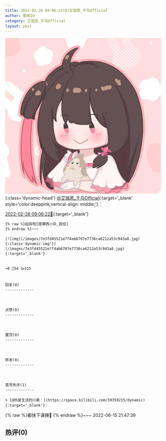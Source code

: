 ```yaml
---
title: 2022-02-28 09:06:22(0)艾瑞思_千鸟Official
author: 御坂IO
category: 艾瑞思_千鸟Official
layout: post
---
```


![img](/images/7e08840c56f251de28bdf766b647bd5fe9a5d50a.jpg){:class='dynamic-head'}
[@艾瑞思_千鸟Official](https://space.bilibili.com/1090010845/dynamic){:target='_blank' style='color:deeppink;vertical-align: middle;'}：

[2022-02-28 09:06:22🔗](https://t.bilibili.com/632098849662435337){:target='_blank'}

~~~
{% raw %}起床啦[提摩西小队_抱住]
{% endraw %}~~~

[![img](/images/7e3fd45521e7f4ab6707e7736ca6212a53c943a8.jpg){:class='dynamic-img'}](/images/7e3fd45521e7f4ab6707e7736ca6212a53c943a8.jpg){:target='_blank'}


↪️0 💬54 👍315


回复(0)
-------------



点赞(0)
-------------



置顶(0)
-------------



转发(0)
-------------



首页热评(1)
-------------

+ [@热爱生活的川桑：](https://space.bilibili.com/39359215/dynamic){:target='_blank'}：
~~~
{% raw %}都快下课辣😤
{% endraw %}~~~
2022-06-15 21:47:39


热评(0)
-------------



